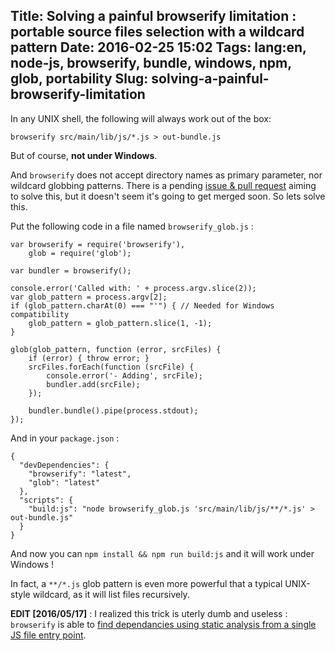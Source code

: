 Title: Solving a painful browserify limitation : portable source files selection with a wildcard pattern
Date: 2016-02-25 15:02
Tags: lang:en, node-js, browserify, bundle, windows, npm, glob, portability
Slug: solving-a-painful-browserify-limitation
---
In any UNIX shell, the following will always work out of the box:
```
browserify src/main/lib/js/*.js > out-bundle.js
```

But of course, **not under Windows**.

And `browserify` does not accept directory names as primary parameter, nor wildcard globbing patterns. There is a pending [issue & pull request](https://github.com/substack/node-browserify/issues/1170) aiming to solve this, but it doesn't seem it's going to get merged soon. So lets solve this.

Put the following code in a file named `browserify_glob.js` :
```
var browserify = require('browserify'),
    glob = require('glob');

var bundler = browserify();

console.error('Called with: ' + process.argv.slice(2));
var glob_pattern = process.argv[2];
if (glob_pattern.charAt(0) === "'") { // Needed for Windows compatibility
    glob_pattern = glob_pattern.slice(1, -1);
}

glob(glob_pattern, function (error, srcFiles) {
    if (error) { throw error; }
    srcFiles.forEach(function (srcFile) {
        console.error('- Adding', srcFile);
        bundler.add(srcFile);
    });

    bundler.bundle().pipe(process.stdout);
});
```

And in your `package.json` :
```
{
  "devDependencies": {
    "browserify": "latest",
    "glob": "latest"
  },
  "scripts": {
    "build:js": "node browserify_glob.js 'src/main/lib/js/**/*.js' > out-bundle.js"
  }
}
```

And now you can `npm install && npm run build:js` and it will work under Windows !

In fact, a `**/*.js` glob pattern is even more powerful that a typical UNIX-style wildcard, as it will list files recursively.

**EDIT [2016/05/17]** : I realized this trick is uterly dumb and useless : `browserify` is able to  [find dependancies using static analysis from a single JS file entry point](https://github.com/substack/browserify-handbook#how-browserify-works).